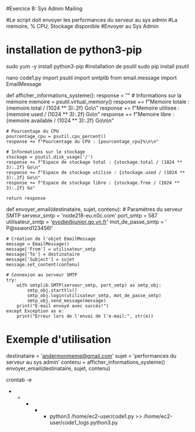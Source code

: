 #Exercice 8: Sys Admin Mailing

#Le script doit envoyer les performances du serveur au sys admin
#La memoire, % CPU, Stockage disponible
#Envoyer au Sys Admin

# installation de python3-pip
sudo yum -y install python3-pip
#installation de psutil
sudo pip install psutil 

nano code1.py
import psutil
import smtplib
from email.message import EmailMessage

def afficher_informations_systeme():
    response = ""
    # Informations sur la mémoire
    memoire = psutil.virtual_memory()
    response += f"Memoire totale : {memoire.total / (1024 ** 3):.2f} Go\n"
    response += f"Memoire utilisee : {memoire.used / (1024 ** 3):.2f} Go\n"
    response += f"Memoire libre : {memoire.available / (1024 ** 3):.2f} Go\n\n"

    # Pourcentage du CPU
    pourcentage_cpu = psutil.cpu_percent()
    response += f"Pourcentage du CPU : {pourcentage_cpu}%\n\n"

    # Informations sur le stockage
    stockage = psutil.disk_usage('/')
    response += f"Espace de stockage total : {stockage.total / (1024 ** 3):.2f} Go\n"
    response += f"Espace de stockage utilise : {stockage.used / (1024 ** 3):.2f} Go\n"
    response += f"Espace de stockage libre : {stockage.free / (1024 ** 3):.2f} Go"

    return response

def envoyer_email(destinataire, sujet, contenu):
    # Paramètres du serveur SMTP
    serveur_smtp = 'node218-eu.n0c.com'
    port_smtp = 587
 utilisateur_smtp = 'evodie@junior.go.yn.fr'
    mot_de_passe_smtp = ' P@ssword123456!'

    # Création de l'objet EmailMessage
    message = EmailMessage()
    message['From'] = utilisateur_smtp
    message['To'] = destinataire
    message['Subject'] = sujet
    message.set_content(contenu)

    # Connexion au serveur SMTP
    try:
        with smtplib.SMTP(serveur_smtp, port_smtp) as smtp_obj:
            smtp_obj.starttls()
            smtp_obj.login(utilisateur_smtp, mot_de_passe_smtp)
            smtp_obj.send_message(message)
        print("E-mail envoyé avec succès!")
    except Exception as e:
        print("Erreur lors de l'envoi de l'e-mail:", str(e))

# Exemple d'utilisation
destinataire = 'andermonmeme@gmail.com'
sujet = 'performances du serveur au sys admin'
contenu = afficher_informations_systeme()
envoyer_email(destinataire, sujet, contenu)

crontab -e
* * * * * python3  /home/ec2-user/code1.py >> /home/ec2-user/code1_logs
python3.py